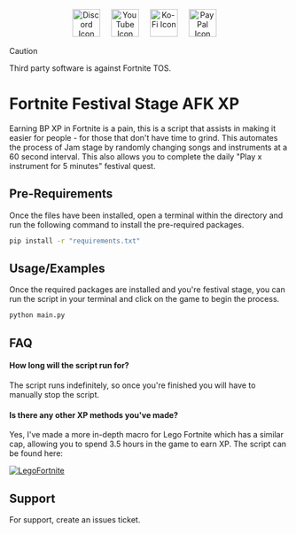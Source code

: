 <div align="center">
  <a href="https://discord.gg/td2rJwcEkT"><img src="https://icons.iconarchive.com/icons/papirus-team/papirus-apps/512/discord-icon.png" height="50" alt="Discord Icon"></a>
  <img width="12"></img>
  <a href="https://www.youtube.com/@N4GR"><img src="https://icons.iconarchive.com/icons/bokehlicia/captiva/128/web-google-youtube-icon.png" height="50" alt="YouTube Icon"></a>
  <img width="12"></img>
  <a href="https://ko-fi.com/n4gr"><img src="https://cdn.prod.website-files.com/5c14e387dab576fe667689cf/61e1116779fc0a9bd5bdbcc7_Frame%206.png" height="50" alt="Ko-Fi Icon"></a>
  <img width="12"></img>
  <a href="https://paypal.me/n4gr"><img src="https://upload.wikimedia.org/wikipedia/commons/b/b7/PayPal_Logo_Icon_2014.svg" height="50" alt="PayPal Icon"></a>
  <img width="12"></img>
</div>

> [!CAUTION]
> Third party software is against Fortnite TOS.

# Fortnite Festival Stage AFK XP

Earning BP XP in Fortnite is a pain, this is a script that assists in making it easier for people - for those that don't have time to grind. This automates the process of Jam stage by randomly changing songs and instruments at a 60 second interval. This also allows you to complete the daily "Play x instrument for 5 minutes" festival quest.

## Pre-Requirements
Once the files have been installed, open a terminal within the directory and run the following command to install the pre-required packages.
```bash
pip install -r "requirements.txt"
```

## Usage/Examples
Once the required packages are installed and you're festival stage, you can run the script in your terminal and click on the game to begin the process.

```bash
python main.py
```


## FAQ

#### How long will the script run for?

The script runs indefinitely, so once you're finished you will have to manually stop the script.

#### Is there any other XP methods you've made?

Yes, I've made a more in-depth macro for Lego Fortnite which has a similar cap, allowing you to spend 3.5 hours in the game to earn XP.
The script can be found here:

[![LegoFortnite](https://img.shields.io/badge/N4GR-Lego%20Fortnite%20XP%20Macro-red?style=for-the-badge&logo=github&logoColor=red&logoSize=auto&labelColor=white)](https://github.com/N4GR/Fortnite-Lego-AFK-XP-Macro)



## Support
For support, create an issues ticket.
